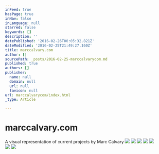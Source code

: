 ```yaml
---
inFeed: true
hasPage: true
inNav: false
inLanguage: null
starred: false
keywords: []
description: ''
datePublished: '2016-02-26T00:05:32.821Z'
dateModified: '2016-02-25T21:49:27.160Z'
title: marccalvary.com
author: []
sourcePath: _posts/2016-02-25-marccalvarycom.md
published: true
authors: []
publisher:
  name: null
  domain: null
  url: null
  favicon: null
url: marccalvarycom/index.html
_type: Article

---
```

# marccalvary.com

A visual representation of current projects by Marc Calvary
![](https://the-grid-user-content.s3-us-west-2.amazonaws.com/53f9e2c1-b0af-4ebe-8fe7-0add9c51ddb2.jpg)
![](https://the-grid-user-content.s3-us-west-2.amazonaws.com/d57b17ca-7ffe-43fc-bfe7-933bdae17435.jpg)
![](https://the-grid-user-content.s3-us-west-2.amazonaws.com/b0b14cb2-0c67-4d89-93be-165173b08dcd.jpg)
![](https://the-grid-user-content.s3-us-west-2.amazonaws.com/3a3c0649-69b4-4bab-b068-d8e267c6273b.jpg)
![](https://the-grid-user-content.s3-us-west-2.amazonaws.com/94ee27bf-8839-48e9-9987-00e1105cce5f.jpg)
![](https://the-grid-user-content.s3-us-west-2.amazonaws.com/b7f52614-5e33-4076-9427-842fc0a592f1.jpg)
![](https://the-grid-user-content.s3-us-west-2.amazonaws.com/3bcdcd60-a276-4f04-adcb-a59f04b2526d.jpg)
